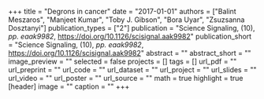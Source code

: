 +++
title = "Degrons in cancer"
date = "2017-01-01"
authors = ["Balint Meszaros", "Manjeet Kumar", "Toby J. Gibson", "Bora Uyar", "Zsuzsanna Dosztanyi"]
publication_types = ["2"]
publication = "Science Signaling, (10), _pp. eaak9982_, https://doi.org/10.1126/scisignal.aak9982"
publication_short = "Science Signaling, (10), _pp. eaak9982_, https://doi.org/10.1126/scisignal.aak9982"
abstract = ""
abstract_short = ""
image_preview = ""
selected = false
projects = []
tags = []
url_pdf = ""
url_preprint = ""
url_code = ""
url_dataset = ""
url_project = ""
url_slides = ""
url_video = ""
url_poster = ""
url_source = ""
math = true
highlight = true
[header]
image = ""
caption = ""
+++
